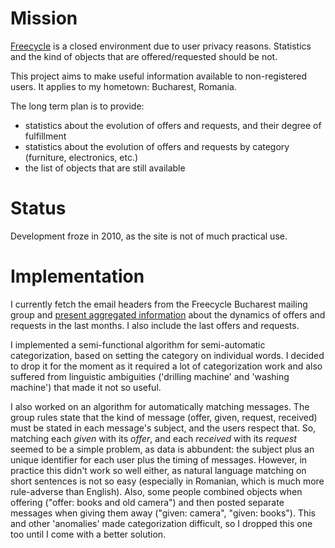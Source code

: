 # Mission

[Freecycle](http://www.freecycle.org/) is a closed environment due to user privacy reasons. Statistics and the kind of objects that are offered/requested should be not.

This project aims to make useful information available to non-registered users. It applies to my hometown: Bucharest, Romania.

The long term plan is to provide:

* statistics about the evolution of offers and requests, and their degree of fulfillment
* statistics about the evolution of offers and requests by category (furniture, electronics, etc.)
* the list of objects that are still available

# Status

Development froze in 2010, as the site is not of much practical use.

# Implementation

I currently fetch the email headers from the Freecycle Bucharest mailing group and [present aggregated information](http://freecycle-stats.heroku.com/?locale=en) about the dynamics of offers and requests in the last months. I also include the last offers and requests.

I implemented a semi-functional algorithm for semi-automatic categorization, based on setting the category on individual words. I decided to drop it for the moment as it required a lot of categorization work and also suffered from linguistic ambiguities ('drilling machine' and 'washing machine') that made it not so useful.

I also worked on an algorithm for automatically matching messages. The group rules state that the kind of message (offer, given, request, received) must be stated in each message's subject, and the users respect that. So, matching each *given* with its *offer*, and each *received* with its *request* seemed to be a simple problem, as data is abbundent: the subject plus an unique identifier for each user plus the timing of messages. However, in practice this didn't work so well either, as natural language matching on short sentences is not so easy (especially in Romanian, which is much more rule-adverse than English). Also, some people combined objects when offering ("offer: books and old camera") and then posted separate messages when giving them away ("given: camera", "given: books"). This and other 'anomalies' made categorization difficult, so I dropped this one too until I come with a better solution.

